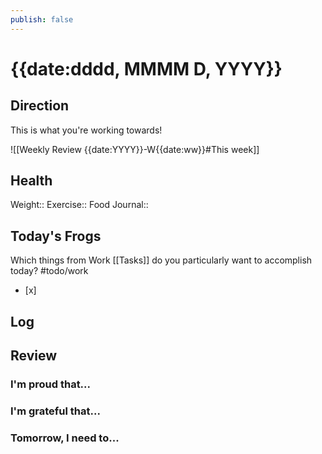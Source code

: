 ```yaml
---
publish: false 
---
```


# {{date:dddd, MMMM D, YYYY}}
## Direction

This is what you're working towards!

![[Weekly Review {{date:YYYY}}-W{{date:ww}}#This week]]

## Health

Weight:: 
Exercise:: 
Food Journal:: 

## Today's Frogs

Which things from Work [[Tasks]] do you particularly want to accomplish today?
#todo/work
- [x] 




## Log





## Review

### I'm proud that...



### I'm grateful that...




### Tomorrow, I need to...